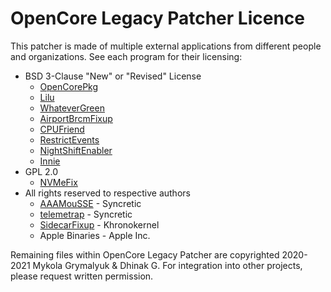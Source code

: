 # OpenCore Legacy Patcher Licence

This patcher is made of multiple external applications from different people and organizations. See each program for their licensing:

* BSD 3-Clause "New" or "Revised" License
  * [OpenCorePkg](https://github.com/acidanthera/OpenCorePkg/blob/master/LICENSE.txt)
  * [Lilu](https://github.com/acidanthera/Lilu/blob/master/LICENSE.txt)
  * [WhateverGreen](https://github.com/acidanthera/WhateverGreen/blob/master/LICENSE.txt)
  * [AirportBrcmFixup](https://github.com/acidanthera/AirportBrcmFixup/blob/master/LICENSE.txt)
  * [CPUFriend](https://github.com/acidanthera/CPUFriend/blob/master/LICENSE)
  * [RestrictEvents](https://github.com/acidanthera/RestrictEvents/blob/master/LICENSE.txt)
  * [NightShiftEnabler](https://github.com/cdf/NightShiftEnabler/blob/master/LICENSE.txt)
  * [Innie](https://github.com/cdf/Innie/blob/master/LICENSE.txt)
* GPL 2.0
  * [NVMeFix](https://github.com/acidanthera/NVMeFix/blob/master/LICENSE.txt)
* All rights reserved to respective authors
  * [AAAMouSSE](https://forums.macrumors.com/threads/mp3-1-others-sse-4-2-emulation-to-enable-amd-metal-driver.2206682/) - Syncretic
  * [telemetrap](https://forums.macrumors.com/threads/mp3-1-others-sse-4-2-emulation-to-enable-amd-metal-driver.2206682/post-28447707) - Syncretic
  * [SidecarFixup](https://github.com/khronokernel/SidecarFixup) - Khronokernel
  * Apple Binaries - Apple Inc.

Remaining files within OpenCore Legacy Patcher are copyrighted 2020-2021 Mykola Grymalyuk & Dhinak G. For integration into other projects, please request written permission.
